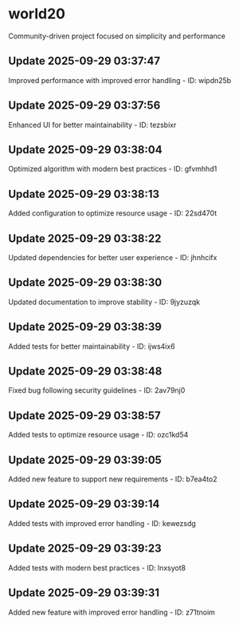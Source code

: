 # world20
Community-driven project focused on simplicity and performance

## Update 2025-09-29 03:37:47
Improved performance with improved error handling - ID: wipdn25b


## Update 2025-09-29 03:37:56
Enhanced UI for better maintainability - ID: tezsbixr


## Update 2025-09-29 03:38:04
Optimized algorithm with modern best practices - ID: gfvmhhd1


## Update 2025-09-29 03:38:13
Added configuration to optimize resource usage - ID: 22sd470t


## Update 2025-09-29 03:38:22
Updated dependencies for better user experience - ID: jhnhcifx


## Update 2025-09-29 03:38:30
Updated documentation to improve stability - ID: 9jyzuzqk


## Update 2025-09-29 03:38:39
Added tests for better maintainability - ID: ijws4ix6


## Update 2025-09-29 03:38:48
Fixed bug following security guidelines - ID: 2av79nj0


## Update 2025-09-29 03:38:57
Added tests to optimize resource usage - ID: ozc1kd54


## Update 2025-09-29 03:39:05
Added new feature to support new requirements - ID: b7ea4to2


## Update 2025-09-29 03:39:14
Added tests with improved error handling - ID: kewezsdg


## Update 2025-09-29 03:39:23
Added tests with modern best practices - ID: lnxsyot8


## Update 2025-09-29 03:39:31
Added new feature with improved error handling - ID: z71tnoim

